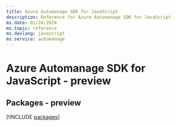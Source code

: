 ```yaml
---
title: Azure Automanage SDK for JavaScript
description: Reference for Azure Automanage SDK for JavaScript
ms.date: 01/24/2024
ms.topic: reference
ms.devlang: javascript
ms.service: automanage
---
```

# Azure Automanage SDK for JavaScript - preview
## Packages - preview
[!INCLUDE [packages](automanage-index.md)]